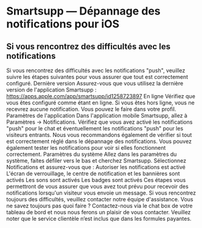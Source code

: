 # Smartsupp — Dépannage des notifications pour iOS
## Si vous rencontrez des difficultés avec les notifications 
Si vous rencontrez des difficultés avec les notifications "push", veuillez suivre les étapes suivantes pour vous assurer que tout est correctement configuré.
Dernière version
Assurez-vous que vous utilisez la dernière version de l'application Smartsupp : https://apps.apple.com/app/smartsupp/id1258723897
En ligne
Vérifiez que vous êtes configuré comme étant en ligne. Si vous êtes hors ligne, vous ne recevrez aucune notification. Vous pouvez le faire dans votre profil.
Paramètres de l'application
Dans l'application mobile Smartsupp, allez à Paramètres -> Notifications. Vérifiez que vous avez activé les notifications "push" pour le chat et éventuellement les notifications "push" pour les visiteurs entrants.
Nous vous recommandons également de vérifier si tout est correctement réglé dans le dépannage des notifications. Vous pouvez également tester les notifications pour voir si elles fonctionnent correctement.
Paramètres du système
Allez dans les paramètres du système, faites défiler vers le bas et cherchez Smartsupp. Sélectionnez Notifications et assurez-vous que :
Autoriser les notifications est activé
L'écran de verrouillage, le centre de notification et les bannières sont activés
Les sons sont activés
Les badges sont activés
Ces étapes vous permettront de vous assurer que vous avez tout prévu pour recevoir des notifications lorsqu'un visiteur vous envoie un message. Si vous rencontrez toujours des difficultés, veuillez contacter notre équipe d'assistance.
Vous ne savez toujours pas quoi faire ? Contactez-nous via le chat box de votre tableau de bord et nous nous ferons un plaisir de vous contacter. Veuillez noter que le service clientèle n’est inclus que dans les formules payantes.

